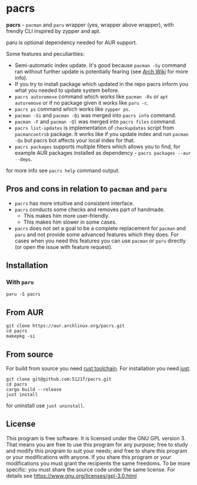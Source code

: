 # pacrs

**pacrs** - `pacman` and `paru` wrapper (yes, wrapper above wrapper), with
frendly CLI inspired by zypper and apt.

paru is optional dependency needed for AUR support.

Some features and peculiarities:

- Semi-automatic index update. It's good because `pacman -Sy` command ran
  without further update is potentially fearing (see
  [Arch Wiki](https://wiki.archlinux.org/title/System_maintenance#Partial_upgrades_are_unsupported)
  for more info).
- If you try to install package which updated in the repo pacrs inform you
  what you needed to update system before.
- `pacrs autoremove` command which works like `pacman -Rs` or
  `apt autoremove` or if no package given it works like `paru -c`.
- `pacrs ps` command which works like `zypper ps`.
- `pacman -Si` and `pacman -Qi` was merged into `pacrs info` command.
- `pacman -F` and `pacman -Ql` was merged into `pacrs files` command.
- `pacrs list-updates` is implementation of `checkupdates` script from
  `pacmancontrib` package. It works like if you update index and run
  `pacman -Qu` but pacrs bot affects your local index for that.
- `pacrs packages` supports multiple filters which allows you to find, for
  example AUR packages installed as dependency -
  `pacrs packages --aur --deps`.

for more info see `pacrs help` command output.


## Pros and cons in relation to `pacman` and `paru`

- `pacrs` has more intuitive and consistent interface.
- `pacrs` conducts some checks and removes part of handmade.
  - This makes him more user-friendly.
  - This makes him slower in some cases.
- `pacrs` does not set a goal to be a complete replacement for `pacman`
  and `paru` and not provide some advanced features which they does. For
  cases when you need this features you can use `pacman` or `paru`
  directly (or open the issue with feature request).

## Installation

### With `paru`

```
paru -S pacrs
```

## From AUR

```
git clone https://aur.archlinux.org/pacrs.git
cd pacrs
makepkg -si
```

## From source

For build from source you need
[rust toolchain](https://www.rust-lang.org/tools/install). For
installation you need [just](https://github.com/casey/just).

```
git clone git@github.com:5121f/pacrs.git
cd pacrs
cargo build --release
just install
```

for uninstall use `just uninstall`.

## License

This program is free software.
It is licensed under the GNU GPL version 3.
That means you are free to use this program for any purpose;
free to study and modify this program to suit your needs;
and free to share this program or your modifications with anyone.
If you share this program or your modifications
you must grant the recipients the same freedoms.
To be more specific: you must share the source code under the same license.
For details see https://www.gnu.org/licenses/gpl-3.0.html
